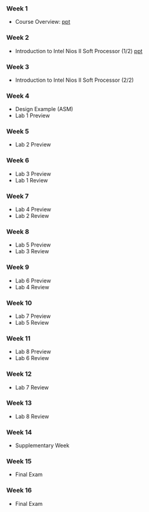 ### Week 1
* Course Overview: [ppt](https://kau365-my.sharepoint.com/:p:/g/personal/taehwan_kim_kau_ac_kr/EVOOPyAj9stHu-o-hNicifABWVZirOz14EyFx9zqSHd-9Q?e=Uu62ZD)

### Week 2
* Introduction to Intel Nios II Soft Processor (1/2) [ppt](https://kau365-my.sharepoint.com/:p:/g/personal/taehwan_kim_kau_ac_kr/EWHS2L95MexHqiqkV0VaAp0BpT-xgtoJQ8p6m4agXK_EDA?e=bIOnsp)

### Week 3
* Introduction to Intel Nios II Soft Processor (2/2)

### Week 4
* Design Example (ASM)
* Lab 1 Preview

### Week 5
* Lab 2 Preview

### Week 6
* Lab 3 Preview
* Lab 1 Review

### Week 7
* Lab 4 Preview
* Lab 2 Review

### Week 8
* Lab 5 Preview
* Lab 3 Review

### Week 9
* Lab 6 Preview
* Lab 4 Review

### Week 10
* Lab 7 Preview
* Lab 5 Review

### Week 11
* Lab 8 Preview
* Lab 6 Review

### Week 12
* Lab 7 Review

### Week 13
* Lab 8 Review

### Week 14
* Supplementary Week

### Week 15
* Final Exam

### Week 16
* Final Exam
